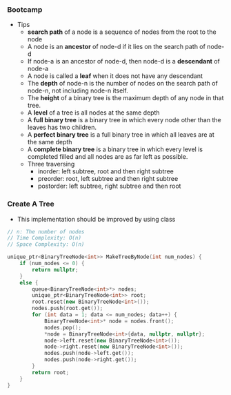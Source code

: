 ### Bootcamp

* Tips
  * **search path** of a node is a sequence of nodes from the root to the node
  * A node is an **ancestor** of node-d if it lies on the search path of node-d
  * If node-a is an ancestor of node-d, then node-d is a **descendant** of node-a
  * A node is called a **leaf** when it does not have any descendant
  * The **depth** of node-n is the number of nodes on the search path of node-n, not including node-n itself.
  * The **height** of a binary tree is the maximum depth of any node in that tree.
  * A **level** of a tree is all nodes at the same depth
  * A **full binary tree** is a binary tree in which every node other than the leaves has two children.
  * A **perfect binary tree** is a full binary tree in which all leaves are at the same depth
  * A **complete binary tree** is a binary tree in which every level is completed filled and all nodes are as far left as possible.
  * Three traversing
    * inorder: left subtree, root and then right subtree
    * preorder: root, left subtree and then right subtree
    * postorder: left subtree, right subtree and then root

### Create A Tree

* This implementation should be improved by using class

```cpp
// n: The number of nodes
// Time Complexity: O(n)
// Space Complexity: O(n)

unique_ptr<BinaryTreeNode<int>> MakeTreeByNode(int num_nodes) {
    if (num_nodes <= 0) {
        return nullptr;
    }
    else {
        queue<BinaryTreeNode<int>*> nodes;
        unique_ptr<BinaryTreeNode<int>> root;
        root.reset(new BinaryTreeNode<int>());
        nodes.push(root.get());
        for (int data = 1; data <= num_nodes; data++) {
            BinaryTreeNode<int>* node = nodes.front();
            nodes.pop();
            *node = BinaryTreeNode<int>{data, nullptr, nullptr};
            node->left.reset(new BinaryTreeNode<int>());
            node->right.reset(new BinaryTreeNode<int>());
            nodes.push(node->left.get());
            nodes.push(node->right.get());
        }
        return root;
    }
}
```



